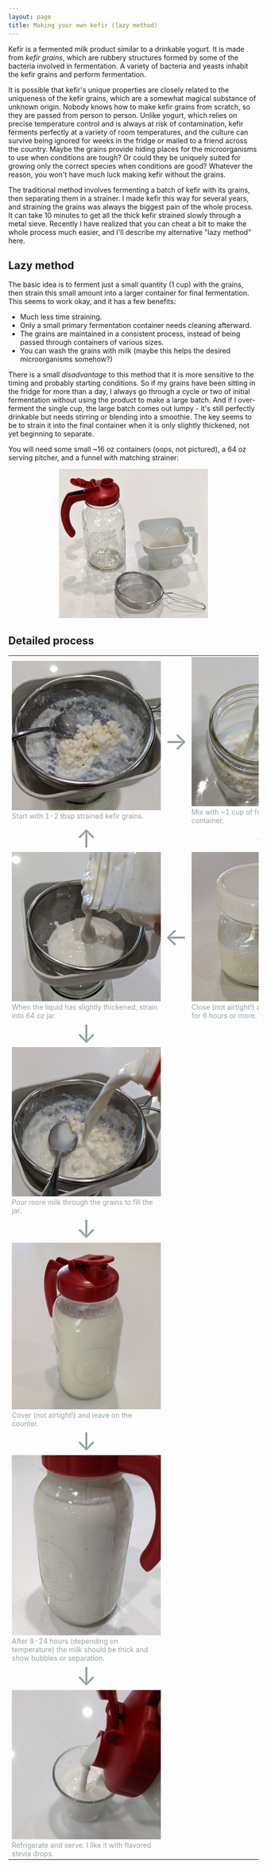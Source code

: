 ```yaml
---
layout: page
title: Making your own kefir (lazy method)
---
```


<style>
img {
    max-width: 300px;
}

p.center {
    text-align: center;
}

table.kefir tr {
    background-color: transparent !important;
}

table.kefir td, table.kefir {
    border: none !important;
    width: auto;
    color: #93a1a1;
}

table.kefir td.arrow {
    font-size: 50px;
    text-align: center;
    padding: 0 !important;
    line-height: 1em;
}
</style>

Kefir is a fermented milk product similar to a drinkable
yogurt.  It is made from *kefir grains*, which are rubbery
structures formed by some of the bacteria involved in
fermentation. A variety of bacteria and yeasts inhabit the kefir
grains and perform fermentation.

It is possible that kefir's unique properties are closely related
to the uniqueness of the kefir grains, which are a somewhat magical
substance of unknown origin.  Nobody knows how to make kefir grains
from scratch, so they are passed from person to person.  Unlike yogurt, which
relies on precise temperature control and is always at risk of
contamination, kefir ferments perfectly at a variety of room
temperatures, and the culture can survive being ignored for weeks in
the fridge or mailed to a friend across the country. Maybe the grains
provide hiding places for the microorganisms to use when conditions
are tough? Or could they be uniquely suited for growing only the
correct species when conditions are good? Whatever the reason, you
won't have much luck making kefir without the grains.

The traditional method involves fermenting a batch of kefir with
its grains, then separating them in a strainer. I made kefir this way
for several years, and straining the grains was always the biggest
pain of the whole process.  It can take 10 minutes to get all the
thick kefir strained slowly through a metal sieve. Recently I have
realized that you can cheat a bit to make the whole process much
easier, and I'll describe my alternative "lazy method" here.

## Lazy method

The basic idea is to ferment just a small quantity (1 cup) with the
grains, then strain this small amount into a larger container for
final fermentation.  This seems to work okay, and it has a few benefits:

* Much less time straining.
* Only a small primary fermentation container needs cleaning afterward.
* The grains are maintained in a consistent process, instead of being
  passed through containers of various sizes.
* You can wash the grains with milk (maybe this helps the desired
  microorganisms somehow?)

There is a small *disadvantage* to this method that it is more
sensitive to the timing and probably starting conditions.  So if my
grains have been sitting in the fridge for more than a day, I always
go through a cycle or two of initial fermentation without using the
product to make a large batch.  And if I over-ferment the single cup,
the large batch comes out lumpy - it's still perfectly drinkable but
needs stirring or blending into a smoothie.  The key seems to be to
strain it into the final container when it is only slightly thickened,
not yet beginning to separate.

You will need some small ~16 oz containers (oops, not pictured), a
64 oz serving pitcher, and a funnel with matching strainer:

<p class="center">
<img src="supplies.jpg">
</p>

## Detailed process

<table class="kefir">
<tr>
<td>
<img src="1-grains.jpg"><br>
Start with 1-2 tbsp strained kefir grains.
</td>
<td class="arrow">&rarr;</td>
<td>
<img src="2-grains-with-milk.jpg"><br>
Mix with ~1 cup of fresh, cold milk in a small container.
</td>
</tr><tr>
<td class="arrow">&uarr;</td>
<td class="arrow"></td>
<td class="arrow">&darr;</td>
</tr><tr>
<td>
<img src="4-strain-grains.jpg"><br>
When the liquid has slightly thickened, strain into 64 oz jar.
</td>
<td class="arrow">&larr;</td>
<td>
<img src="3-grains-with-milk2.jpg"><br>
Close (not airtight!) and leave on the counter for 6 hours or more.
</td>
</tr><tr>
<td class="arrow">&darr;</td>
<td></td>
<td></td>
</tr><tr>

</tr><tr>
<td>
<img src="5-wash-grains.jpg"><br>
Pour more milk through the grains to fill the jar.
</td>
</tr><tr>
<td class="arrow">&darr;</td>
<td></td>
<td></td>
</tr><tr>
<td>
<img src="6-full-container.jpg"><br>
Cover (not airtight!) and leave on the counter.
</td><td rowspan="3"></td>
</tr><tr>
<td class="arrow">&darr;</td>
<td></td>
<td></td>
</tr><tr>
<td>
<img src="7-bubbles.jpg"><br>
After 8-24 hours (depending on temperature) the milk should be thick
and show bubbles or separation.
</td>
</tr><tr>
<td class="arrow">&darr;</td>
<td></td>
<td></td>
</tr><tr>
<td>
<img src="8-pour.jpg"><br>
Refrigerate and serve.  I like it with flavored stevia drops.
</td>
</tr>
</table>
